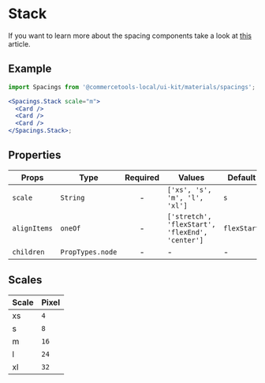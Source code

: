 # Stack

If you want to learn more about the spacing components take a look at
[this](https://medium.com/eightshapes-llc/space-in-design-systems-188bcbae0d62)
article.

## Example

```jsx
import Spacings from '@commercetools-local/ui-kit/materials/spacings';

<Spacings.Stack scale="m">
  <Card />
  <Card />
  <Card />
</Spacings.Stack>;
```

## Properties

| Props        | Type             | Required | Values                                          | Default     |
| ------------ | ---------------- | :------: | ----------------------------------------------- | ----------- |
| `scale`      | `String`         |    -     | `['xs', 's', 'm', 'l', 'xl']`                   | `s`         |
| `alignItems` | `oneOf`          |    -     | `['stretch', 'flexStart', 'flexEnd', 'center']` | `flexStart` |
| `children`   | `PropTypes.node` |    -     | -                                               | -           |

## Scales

| Scale | Pixel |
| :---- | :---- |
| xs    | `4`   |
| s     | `8`   |
| m     | `16`  |
| l     | `24`  |
| xl    | `32`  |
